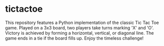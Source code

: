 # tictactoe
 This repository features a Python implementation of the classic Tic Tac Toe game. Played on a 3x3 board, two players take turns marking 'X' and 'O'. Victory is achieved by forming a horizontal, vertical, or diagonal line. The game ends in a tie if the board fills up. Enjoy the timeless challenge!
